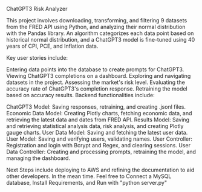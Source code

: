 ChatGPT3 Risk Analyzer

This project involves downloading, transforming, and filtering 9 datasets from the FRED API using Python, and analyzing their normal distribution with the Pandas library. An algorithm categorizes each data point based on historical normal distribution, and a ChatGPT3 model is fine-tuned using 40 years of CPI, PCE, and Inflation data.

Key user stories include:

Entering data points into the database to create prompts for ChatGPT3.
Viewing ChatGPT3 completions on a dashboard.
Exploring and navigating datasets in the project.
Assessing the market's risk level.
Evaluating the accuracy rate of ChatGPT3's completion response.
Retraining the model based on accuracy results.
Backend functionalities include:

ChatGPT3 Model: Saving responses, retraining, and creating .jsonl files.
Economic Data Model: Creating Plotly charts, fetching economic data, and retrieving the latest data and dates from FRED API.
Results Model: Saving and retrieving statistical analysis data, risk analysis, and creating Plotly gauge charts.
User Data Model: Saving and fetching the latest user data.
User Model: Saving and verifying users, validating names.
User Controller: Registration and login with Bcrypt and Regex, and clearing sessions.
User Data Controller: Creating and processing prompts, retraining the model, and managing the dashboard.

Next Steps include deploying to AWS and refining the documentation to aid other developers.  In the mean time.  Feel free to Connect a MySQL database, Install Requirements, and Run with "python server.py"
